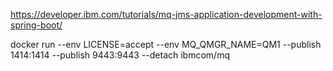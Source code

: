 https://developer.ibm.com/tutorials/mq-jms-application-development-with-spring-boot/

docker run --env LICENSE=accept --env MQ_QMGR_NAME=QM1 --publish 1414:1414 --publish 9443:9443 --detach ibmcom/mq